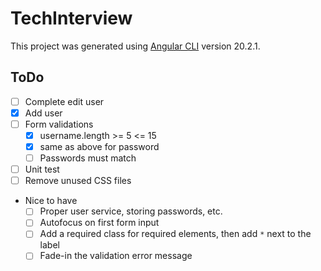 # TechInterview

This project was generated using [Angular CLI](https://github.com/angular/angular-cli) version 20.2.1.

## ToDo

- [ ] Complete edit user
- [x] Add user
- [ ] Form validations
  - [x] username.length >= 5 <= 15
  - [x] same as above for password
  - [ ] Passwords must match
- [ ] Unit test
- [ ] Remove unused CSS files
- Nice to have
  - [ ] Proper user service, storing passwords, etc.
  - [ ] Autofocus on first form input
  - [ ] Add a required class for required elements, then add `*` next to the label
  - [ ] Fade-in the validation error message
